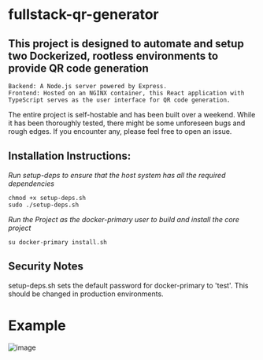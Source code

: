 # fullstack-qr-generator
## This project is designed to automate and setup two Dockerized, rootless environments to provide QR code generation

    Backend: A Node.js server powered by Express.
    Frontend: Hosted on an NGINX container, this React application with TypeScript serves as the user interface for QR code generation.

The entire project is self-hostable and has been built over a weekend. While it has been thoroughly tested, there might be some unforeseen bugs and rough edges. If you encounter any, please feel free to open an issue.

## Installation Instructions:

*Run setup-deps to ensure that the host system has all the required dependencies*

```
chmod +x setup-deps.sh
sudo ./setup-deps.sh
```

*Run the Project as the docker-primary user to build and install the core project*

```
su docker-primary install.sh
```

## Security Notes
setup-deps.sh sets the default password for docker-primary to 'test'. 
This should be changed in production environments.

# Example

![image](https://github.com/error-try-again/fullstack-qr-generator/assets/19685177/1d1ef425-5ca0-402c-b2b6-914bf4c0907d)
